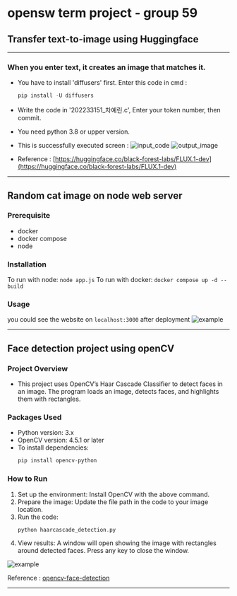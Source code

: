 # opensw term project - group 59

## Transfer text-to-image using Huggingface
---
### When you enter text, it creates an image that matches it.
- You have to install 'diffusers' first.
  Enter this code in cmd :
  ```c
  pip install -U diffusers
- Write the code in '202233151_차예린.c', Enter your token number, then commit.
- You need python 3.8 or upper version.
- This is successfully executed screen : ![input_code](https://github.com/user-attachments/assets/1cf1ec6e-4061-4501-a51f-41aadd5af0f9)
![output_image](https://github.com/user-attachments/assets/719ef260-8ada-4f42-babc-29551df5914a)


- Reference : [https://huggingface.co/black-forest-labs/FLUX.1-dev](https://huggingface.co/black-forest-labs/FLUX.1-dev)
---

## Random cat image on node web server

### Prerequisite
- docker
- docker compose
- node

### Installation
To run with node: `node app.js`
To run with docker: `docker compose up -d --build`

### Usage
you could see the website on `localhost:3000` after deployment
![example](https://github.com/user-attachments/assets/465aed58-32ff-4983-9c62-37c9571f002d)

---

## Face detection project using openCV

### Project Overview
- This project uses OpenCV’s Haar Cascade Classifier to detect faces in an image. The program loads an image, detects faces, and highlights them with rectangles.

### Packages Used
- Python version: 3.x
- OpenCV version: 4.5.1 or later
- To install dependencies:
  ```c
  pip install opencv-python

### How to Run
1. Set up the environment: Install OpenCV with the above command.
2. Prepare the image: Update the file path in the code to your image location.
3. Run the code:
   ```c
   python haarcascade_detection.py
4. View results:
   A window will open showing the image with rectangles around detected faces.
   Press any key to close the window.

![example](https://github.com/user-attachments/assets/c5b33f29-578c-410c-b181-09850cceacd0)

Reference : [opencv-face-detection](https://opencv.org/blog/opencv-face-detection-cascade-classifier-vs-yunet/)

---
